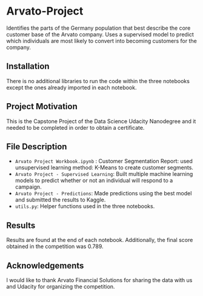 # Arvato-Project
Identifies the parts of the Germany population that best describe the core customer base of the Arvato company.
Uses a supervised model to predict which individuals are most likely to convert into becoming customers for the company.


## Installation
There is no additional libraries to run the code within the three notebooks except the ones already imported in each 
notebook.
 
## Project Motivation
This is the Capstone Project of the Data Science Udacity Nanodegree and it needed to be completed in order to obtain a
certificate.

## File Description
* ``Arvato Project Workbook.ipynb`` : Customer Segmentation Report: used unsupervised learning method: K-Means to 
create customer segments. 
* ``Arvato Project - Supervised Learning``: Built multiple machine learning models to predict whether or not an 
individual will respond to a campaign.
* ``Arvato Project - Predictions``: Made predictions using the best model and submitted the results to Kaggle.
* ``utils.py``: Helper functions used in the three notebooks.

## Results
Results are found at the end of each notebook. Additionally, the final score obtained in the competition was 0.789.


## Acknowledgements
I would like to thank Arvato Financial Solutions for sharing the data with us and Udacity for organizing the competition. 